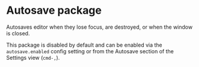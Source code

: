 # Autosave package

Autosaves editor when they lose focus, are destroyed, or when the window is
closed.

This package is disabled by default and can be enabled via the
`autosave.enabled` config setting or from the Autosave section of the Settings
view (`cmd-,`).
